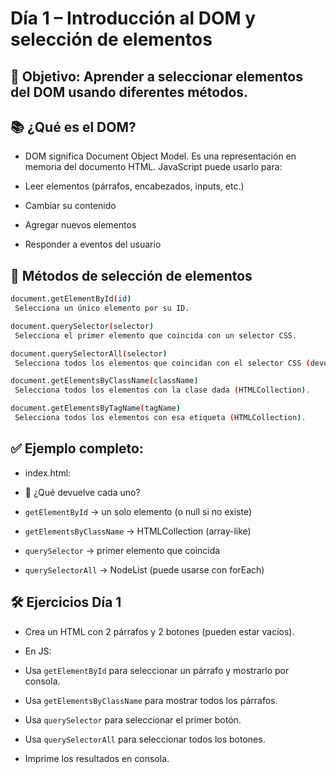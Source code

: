 # Día 1 – Introducción al DOM y selección de elementos

## 🎯 Objetivo: Aprender a seleccionar elementos del DOM usando diferentes métodos.

## 📚 ¿Qué es el DOM?

* DOM significa Document Object Model. Es una representación en memoria del documento HTML. JavaScript puede usarlo para:

- Leer elementos (párrafos, encabezados, inputs, etc.)

- Cambiar su contenido

- Agregar nuevos elementos

- Responder a eventos del usuario

## 🧠 Métodos de selección de elementos

```sh
document.getElementById(id)
 Selecciona un único elemento por su ID.

document.querySelector(selector)
 Selecciona el primer elemento que coincida con un selector CSS.

document.querySelectorAll(selector)
 Selecciona todos los elementos que coincidan con el selector CSS (devuelve una NodeList).

document.getElementsByClassName(className)
 Selecciona todos los elementos con la clase dada (HTMLCollection).

document.getElementsByTagName(tagName)
 Selecciona todos los elementos con esa etiqueta (HTMLCollection).
```
## ✅ Ejemplo completo:

* index.html:
<!-- 
<!DOCTYPE html>
<html lang="es">
<head>
  <meta charset="UTF-8">
  <title>Día 1 – Selección de Elementos</title>
</head>
<body>
  <h1 id="titulo">Mi sitio</h1>
  <p class="descripcion">Un sitio para practicar JavaScript</p>
  <p class="descripcion">¡Aprendamos juntos!</p>
  <div id="contenedor">
    <button class="btn">Botón 1</button>
    <button class="btn">Botón 2</button>
  </div>
  <script src="script.js"></script>
</body>
</html> -->

* 🧠 ¿Qué devuelve cada uno?

- `getElementById` → un solo elemento (o null si no existe)

- `getElementsByClassName` → HTMLCollection (array-like)

- `querySelector` → primer elemento que coincida

- `querySelectorAll` → NodeList (puede usarse con forEach)


## 🛠️ Ejercicios Día 1

- Crea un HTML con 2 párrafos y 2 botones (pueden estar vacíos).

- En JS:

- Usa `getElementById` para seleccionar un párrafo y mostrarlo por consola.

- Usa `getElementsByClassName` para mostrar todos los párrafos.

- Usa `querySelector` para seleccionar el primer botón.

- Usa `querySelectorAll` para seleccionar todos los botones.

- Imprime los resultados en consola.